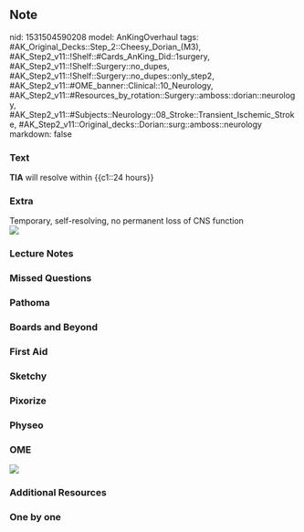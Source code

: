 ## Note
nid: 1531504590208
model: AnKingOverhaul
tags: #AK_Original_Decks::Step_2::Cheesy_Dorian_(M3), #AK_Step2_v11::!Shelf::#Cards_AnKing_Did::1surgery, #AK_Step2_v11::!Shelf::Surgery::no_dupes, #AK_Step2_v11::!Shelf::Surgery::no_dupes::only_step2, #AK_Step2_v11::#OME_banner::Clinical::10_Neurology, #AK_Step2_v11::#Resources_by_rotation::Surgery::amboss::dorian::neurology, #AK_Step2_v11::#Subjects::Neurology::08_Stroke::Transient_Ischemic_Stroke, #AK_Step2_v11::Original_decks::Dorian::surg::amboss::neurology
markdown: false

### Text
<b>TIA</b> will resolve within {{c1::24 hours}}

### Extra
<div>
  Temporary, self-resolving, no permanent loss of CNS function
</div><img src="paste-962682559660033.jpg">

### Lecture Notes


### Missed Questions


### Pathoma


### Boards and Beyond


### First Aid


### Sketchy


### Pixorize


### Physeo


### OME
<div class="ome-widget">
  <a href=
  "https://onlinemeded.org/spa/neurology?ref=anki"><img src="_OME_AnkiFlashcards_Topic_3.png"></a>
</div>

### Additional Resources


### One by one

